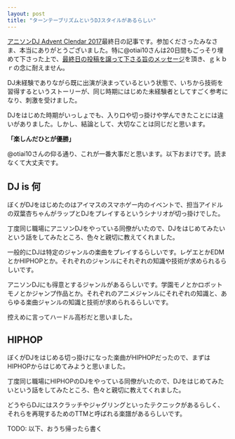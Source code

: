 ```yaml
---
layout: post
title: "ターンテーブリズムというDJスタイルがあるらしい"
---
```


[アニソンDJ Advent Clendar 2017](https://adventar.org/calendars/2160)最終日の記事です。参加くださったみなさま、本当にありがとうございました。特に@otiai10さんは20日間もごっそり埋めて下さった上で、[最終日の投稿を譲って下さる旨のメッセージ](https://twitter.com/otiai10/status/944871542256648193)を頂き、ｇｋｂｒの念に耐えません。

DJ未経験でありながら既に出演が決まっているという状態で、いちから技術を習得するというストーリーが、同じ時期にはじめた未経験者としてすごく参考になり、刺激を受けました。

DJをはじめた時期がいっしょでも、入り口や切っ掛けや学んできたことには違いがありました。しかし、結論として、大切なことは同じだと思います。

**「楽しんだひとが優勝」**

@otiai10さんの仰る通り、これが一番大事だと思います。以下おまけです。読まなくて大丈夫です。

## DJ is 何
ぼくがDJをはじめたのはアイマスのスマホゲー内のイベントで、担当アイドルの双葉杏ちゃんがラップとDJをプレイするというシナリオが切っ掛けでした。

丁度同じ職場にアニソンDJをやっている同僚がいたので、DJをはじめてみたいという話をしてみたところ、色々と親切に教えてくれました。

一般的にDJは特定のジャンルの楽曲をプレイするらしいです。レゲエとかEDMとかHIPHOPとか。それぞれのジャンルにそれぞれの知識や技術が求められるらしいです。

アニソンDJにも得意とするジャンルがあるらしいです。学園モノとかロボットモノとかジャンプ作品とか。それぞれのアニメジャンルにそれぞれの知識と、あらゆる楽曲ジャンルの知識と技術が求められるらしいです。

控えめに言ってハードル高杉だと思いました。

## HIPHOP
ぼくがDJをはじめる切っ掛けになった楽曲がHIPHOPだったので、まずはHIPHOPからはじめてみようと思いました。

丁度同じ職場にHIPHOPのDJをやっている同僚がいたので、DJをはじめてみたいという話をしてみたところ、色々と親切に教えてくれました。

どうやらDJにはスクラッチやジャグリングといったテクニックがあるらしく、それらを再現するためのTTMと呼ばれる楽譜があるらしいです。

TODO: 以下、おうち帰ったら書く
